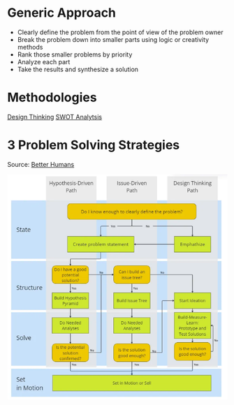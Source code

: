 # Generic Approach
- Clearly define the problem from the point of view of the problem owner
- Break the problem down into smaller parts using logic or creativity methods
- Rank those smaller problems by priority
- Analyze each part
- Take the results and synthesize a solution


# Methodologies
[Design Thinking](pages/Methodologies/ProblemSolving/DesignThinking.md)
[SWOT Analytsis](pages/Methodologies/ProblemSolving/SWOTAnalysis.md)


# 3 Problem Solving Strategies
Source: [Better Humans](https://betterhumans.pub/problem-solving-for-anyone-how-to-use-hypotheses-like-top-strategy-consultants-a2419fe60010)

![img](./3-ProblemSolving-Strategies.webp)
